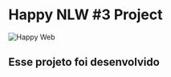 # Happy NLW #3 Project

![Happy Web](https://user-images.githubusercontent.com/69272215/96354550-384f3100-10ae-11eb-9efd-11e8f682632a.png)

## Esse projeto foi desenvolvido

